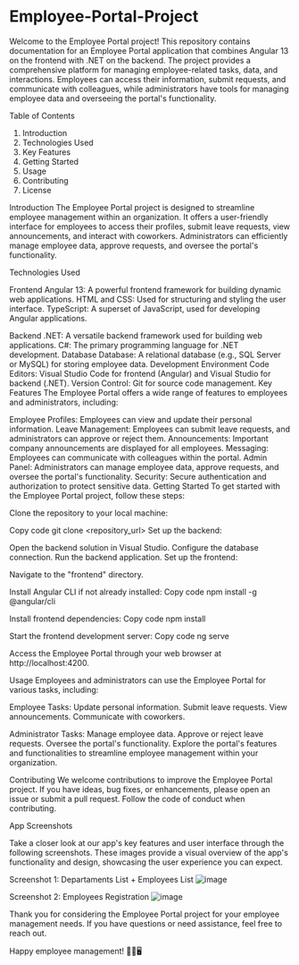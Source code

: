# Employee-Portal-Project

Welcome to the Employee Portal project! This repository contains documentation for an Employee Portal application that combines Angular 13 on the frontend with .NET on the backend. The project provides a comprehensive platform for managing employee-related tasks, data, and interactions. Employees can access their information, submit requests, and communicate with colleagues, while administrators have tools for managing employee data and overseeing the portal's functionality.

Table of Contents

1. Introduction
2. Technologies Used
3. Key Features
4. Getting Started
5. Usage
6. Contributing
7. License
   
Introduction
The Employee Portal project is designed to streamline employee management within an organization. It offers a user-friendly interface for employees to access their profiles, submit leave requests, view announcements, and interact with coworkers. Administrators can efficiently manage employee data, approve requests, and oversee the portal's functionality.

Technologies Used

Frontend
Angular 13: A powerful frontend framework for building dynamic web applications.
HTML and CSS: Used for structuring and styling the user interface.
TypeScript: A superset of JavaScript, used for developing Angular applications.

Backend
.NET: A versatile backend framework used for building web applications.
C#: The primary programming language for .NET development.
Database
Database: A relational database (e.g., SQL Server or MySQL) for storing employee data.
Development Environment
Code Editors: Visual Studio Code for frontend (Angular) and Visual Studio for backend (.NET).
Version Control: Git for source code management.
Key Features
The Employee Portal offers a wide range of features to employees and administrators, including:

Employee Profiles: Employees can view and update their personal information.
Leave Management: Employees can submit leave requests, and administrators can approve or reject them.
Announcements: Important company announcements are displayed for all employees.
Messaging: Employees can communicate with colleagues within the portal.
Admin Panel: Administrators can manage employee data, approve requests, and oversee the portal's functionality.
Security: Secure authentication and authorization to protect sensitive data.
Getting Started
To get started with the Employee Portal project, follow these steps:

Clone the repository to your local machine:

Copy code
git clone <repository_url>
Set up the backend:

Open the backend solution in Visual Studio.
Configure the database connection.
Run the backend application.
Set up the frontend:

Navigate to the "frontend" directory.

Install Angular CLI if not already installed:
Copy code
npm install -g @angular/cli

Install frontend dependencies:
Copy code
npm install

Start the frontend development server:
Copy code
ng serve

Access the Employee Portal through your web browser at http://localhost:4200.

Usage
Employees and administrators can use the Employee Portal for various tasks, including:

Employee Tasks:
Update personal information.
Submit leave requests.
View announcements.
Communicate with coworkers.

Administrator Tasks:
Manage employee data.
Approve or reject leave requests.
Oversee the portal's functionality.
Explore the portal's features and functionalities to streamline employee management within your organization.

Contributing
We welcome contributions to improve the Employee Portal project. If you have ideas, bug fixes, or enhancements, please open an issue or submit a pull request. Follow the code of conduct when contributing.

App Screenshots

Take a closer look at our app's key features and user interface through the following screenshots. These images provide a visual overview of the app's functionality and design, showcasing the user experience you can expect.

Screenshot 1: Departaments List + Employees List
![image](https://github.com/Rallfy/Employee-Portal-Project/assets/44873170/5efe79d0-d765-486e-82b0-05e136f0770b)


Screenshot 2: Employees Registration
![image](https://github.com/Rallfy/Employee-Portal-Project/assets/44873170/f0562baf-adfc-4f01-a546-7980afcae03f)



Thank you for considering the Employee Portal project for your employee management needs. If you have questions or need assistance, feel free to reach out.

Happy employee management! 🌟👥🖥️
